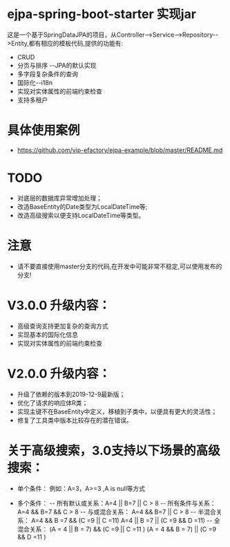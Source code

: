 # ejpa-spring-boot-starter 实现jar
这是一个基于SpringDataJPA的项目，从Controller-->Service-->Repository-->Entity,都有相应的模板代码,提供的功能有:
- CRUD
- 分页与排序 --JPA的默认实现
- 多字段复杂条件的查询
- 国际化--i18n
- 实现对实体属性的前端约束检查
- 支持多租户

# 具体使用案例
- https://github.com/vip-efactory/ejpa-example/blob/master/README.md

# TODO
- 对底层的数据库异常增加处理；
- 改造BaseEntity的Date类型为LocalDateTime等;
- 改造高级搜索以便支持LocalDateTime等类型。


# 注意
- 请不要直接使用master分支的代码,在开发中可能非常不稳定,可以使用发布的分支!


# V3.0.0 升级内容：
- 高级查询支持更加复杂的查询方式
- 实现基本的国际化信息
- 实现对实体属性的前端约束检查

# V2.0.0 升级内容：
- 升级了依赖的版本到2019-12-9最新版；
- 优化了请求的响应体R类；
- 实现主键不在BaseEntity中定义，移植到子类中，以便具有更大的灵活性；
- 修复了工具类中版本比较存在的潜在错误。


# 关于高级搜索，3.0支持以下场景的高级搜索：
- 单个条件：
    例如：A=3，A>=3 ,A is null等方式
   
- 多个条件：
    -- 所有默认或关系：A=4 || B=7 || C > 8
    -- 所有条件与关系：A=4 && B=7 && C > 8
    -- 与或混合关系：
        A=4 && B=7 || C > 8
    -- 半混合关系：
        A=4 && B =7 && (C =9 || C =11)
        A=4 || B =7 || (C =9 && D =11)
    -- 全混合关系：
        (A = 4 || B = 7) && (C =9 || C =11 )
        (A = 4 && B = 7) || (C =9 && D =11 )
